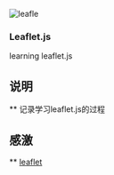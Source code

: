 ![leafle](https://leafletjs.com/docs/images/logo.png)  
### Leaflet.js  
learning leaflet.js  
## 说明  
** 记录学习leaflet.js的过程  
## 感激  
** [leaflet](https://leafletjs.com/)  